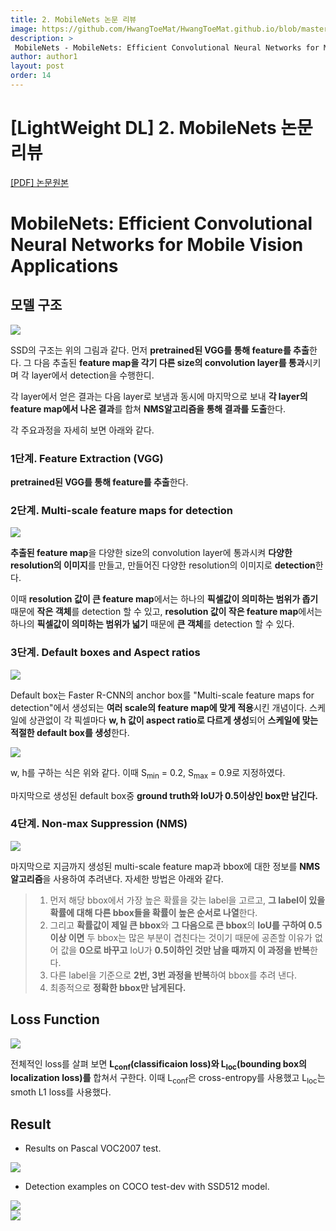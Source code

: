 ```yaml
---
title: 2. MobileNets 논문 리뷰
image: https://github.com/HwangToeMat/HwangToeMat.github.io/blob/master/Paper-Review/image/MobileNets/img0.png?raw=true
description: >
 MobileNets - MobileNets: Efficient Convolutional Neural Networks for Mobile Vision Applications을 읽고 논문 주요내용을 정리해본다.
author: author1
layout: post
order: 14
---
```

# [LightWeight DL]  2. MobileNets 논문 리뷰

<a href="https://arxiv.org/pdf/1704.04861.pdf">[PDF] 논문원본</a>

# MobileNets: Efficient Convolutional Neural Networks for Mobile Vision Applications

## 모델 구조

<img src="https://github.com/HwangToeMat/HwangToeMat.github.io/blob/master/Paper-Review/image/MobileNets/img1.png?raw=true" style="max-width:100%;margin-left: auto; margin-right: auto; display: block;">

SSD의 구조는 위의 그림과 같다. 먼저 **pretrained된 VGG를 통해 feature를 추출**한다. 그 다음 추출된 **feature map을 각기 다른 size의 convolution layer를 통과**시키며 각 layer에서 detection을 수행한디.

각 layer에서 얻은 결과는 다음 layer로 보냄과 동시에 마지막으로 보내 **각 layer의 feature map에서 나온 결과**를 합쳐 **NMS알고리즘을 통해 결과를 도출**한다.

각 주요과정을 자세히 보면 아래와 같다.

### 1단계. Feature Extraction (VGG)

**pretrained된 VGG를 통해 feature를 추출**한다.

### 2단계. Multi-scale feature maps for detection

<img src="https://github.com/HwangToeMat/HwangToeMat.github.io/blob/master/Paper-Review/image/SSD/img2.png?raw=true" style="max-width:100%;margin-left: auto; margin-right: auto; display: block;">

**추출된 feature map**을 다양한 size의 convolution layer에 통과시켜 **다양한 resolution의 이미지**를 만들고, 만들어진 다양한 resolution의 이미지로 **detection**한다. 

이때 **resolution 값이 큰 feature map**에서는 하나의 **픽셀값이 의미하는 범위가 좁기** 때문에 **작은 객체**를 detection 할 수 있고, **resolution 값이 작은 feature map**에서는 하나의 **픽셀값이 의미하는 범위가 넓기** 때문에 **큰 객체**를 detection 할 수 있다.    

### 3단계. Default boxes and Aspect ratios

<img src="https://github.com/HwangToeMat/HwangToeMat.github.io/blob/master/Paper-Review/image/SSD/img3.png?raw=true" style="max-width:100%;margin-left: auto; margin-right: auto; display: block;">

Default box는 Faster R-CNN의 anchor box를 "Multi-scale feature maps for detection"에서 생성되는 **여러 scale의 feature map에 맞게 적용**시킨 개념이다. 스케일에 상관없이 각 픽셀마다 **w, h 값이 aspect ratio로 다르게 생성**되어 **스케일에 맞는 적절한 default box를 생성**한다.

<img src="https://github.com/HwangToeMat/HwangToeMat.github.io/blob/master/Paper-Review/image/SSD/img3_1.png?raw=true" style="max-width:100%;margin-left: auto; margin-right: auto; display: block;">

w, h를 구하는 식은 위와 같다. 이때 S<sub>min</sub> = 0.2, S<sub>max</sub> = 0.9로 지정하였다. 

마지막으로 생성된 default box중 **ground truth와 IoU가 0.5이상인 box만 남긴다.**

### 4단계. Non-max Suppression (NMS)

<img src="https://github.com/HwangToeMat/HwangToeMat.github.io/blob/master/Paper-Review/image/SSD/img4.png?raw=true" style="max-width:100%;margin-left: auto; margin-right: auto; display: block;">

마지막으로 지금까지 생성된 multi-scale feature map과 bbox에 대한 정보를 **NMS알고리즘**을 사용하여 추려낸다. 자세한 방법은 아래와 같다.

> 01. 먼저 해당 bbox에서 가장 높은 확률을 갖는 label을 고르고, **그 label이 있을 확률에 대해 다른 bbox들을 확률이 높은 순서로 나열**한다.<br>
> 02. 그리고 **확률값이 제일 큰 bbox**와 **그 다음으로 큰 bbox**의 **IoU를 구하여 0.5이상 이면** 두 bbox는 많은 부분이 겹친다는 것이기 때문에 공존할 이유가 없어 값을 **0으로 바꾸고** IoU가 **0.5이하인 것만 남을 때까지 이 과정을 반복**한다.<br>
> 03. 다른 label을 기준으로 **2번, 3번 과정을 반복**하여 bbox를 추려 낸다.<br>
> 04. 최종적으로 **정확한 bbox만 남게된다.**

## Loss Function

<img src="https://github.com/HwangToeMat/HwangToeMat.github.io/blob/master/Paper-Review/image/SSD/img5.png?raw=true" style="max-width:100%;margin-left: auto; margin-right: auto; display: block;">

전체적인 loss를 살펴 보면 **L<sub>conf</sub>(classificaion loss)와 L<sub>loc</sub>(bounding box의 localization loss)를** 합쳐서 구한다. 이때 L<sub>conf</sub>은 cross-entropy를 사용했고 L<sub>loc</sub>는 smoth L1 loss를 사용했다.

## Result

* Results on Pascal VOC2007 test.

<img src="https://github.com/HwangToeMat/HwangToeMat.github.io/blob/master/Paper-Review/image/SSD/img6_0.png?raw=true" style="max-width:100%;margin-left: auto; margin-right: auto; display: block;">

* Detection examples on COCO test-dev with SSD512 model.

<img src="https://github.com/HwangToeMat/HwangToeMat.github.io/blob/master/Paper-Review/image/SSD/img6.png?raw=true" style="max-width:100%;margin-left: auto; margin-right: auto; display: block;">

<img src="https://github.com/HwangToeMat/HwangToeMat.github.io/blob/master/Paper-Review/image/SSD/img6_1.png?raw=true" style="max-width:100%;margin-left: auto; margin-right: auto; display: block;">
